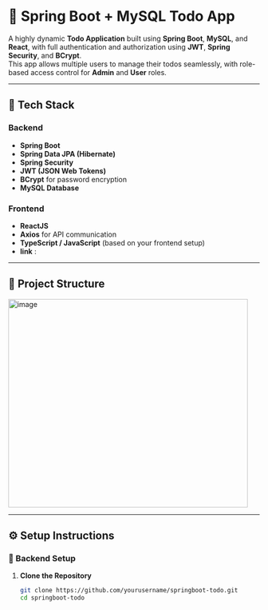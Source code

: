 # 📝 Spring Boot + MySQL Todo App

A highly dynamic **Todo Application** built using **Spring Boot**, **MySQL**, and **React**, with full authentication and authorization using **JWT**, **Spring Security**, and **BCrypt**.  
This app allows multiple users to manage their todos seamlessly, with role-based access control for **Admin** and **User** roles.

---

## 🚀 Tech Stack

### Backend
- **Spring Boot**
- **Spring Data JPA (Hibernate)**
- **Spring Security**
- **JWT (JSON Web Tokens)**
- **BCrypt** for password encryption
- **MySQL Database**

### Frontend
- **ReactJS**
- **Axios** for API communication
- **TypeScript / JavaScript** (based on your frontend setup)
- **link** : 

---

## 📁 Project Structure

<img width="480" height="417" alt="image" src="https://github.com/user-attachments/assets/d0740ef6-3813-48b3-8012-fd1b9fea1089" />



---

## ⚙️ Setup Instructions

### 🧩 Backend Setup

1. **Clone the Repository**
   ```bash
   git clone https://github.com/yourusername/springboot-todo.git
   cd springboot-todo

